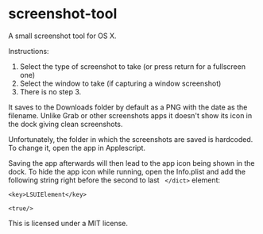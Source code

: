 # screenshot-tool

A small screenshot tool for OS X.

Instructions:
1. Select the type of screenshot to take (or press return for a fullscreen one)
2. Select the window to take (if capturing a window screenshot)
3. There is no step 3.

It saves to the Downloads folder by default as a PNG with the date as the filename.
Unlike Grab or other screenshots apps it doesn't show its icon in the dock giving clean screenshots.

Unfortunately, the folder in which the screenshots are saved is hardcoded. To change it, open the app in Applescript.

Saving the app afterwards will then lead to the app icon being shown in the dock. To hide the app icon while running, open the Info.plist and add the following string right before the second to last ` </dict>` element:

`<key>LSUIElement</key>`

`<true/>`

This is licensed under a MIT license.
